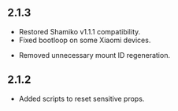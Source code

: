 ## 2.1.3
* Restored Shamiko v1.1.1 compatibility.
* Fixed bootloop on some Xiaomi devices.
- Removed unnecessary mount ID regeneration.

## 2.1.2
+ Added scripts to reset sensitive props.
